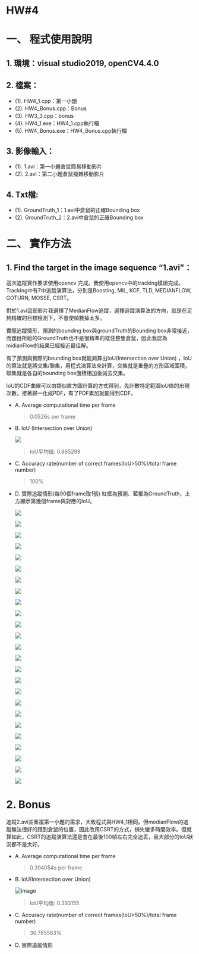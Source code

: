 # HW#4

# 一、 程式使用說明
## 1.	環境：visual studio2019, openCV4.4.0
## 2.	檔案：
* (1).	HW4_1.cpp：第一小題
* (2).	HW4_Bonus.cpp：Bonus
* (3).	HW3_3.cpp：bonus
* (4).	HW4_1.exe：HW4_1.cpp執行檔
* (5).	HW4_Bonus.exe：HW4_Bonus.cpp執行檔
## 3.	影像輸入：
* (1).	1.avi：第一小題倉鼠簡易移動影片
* (2).	2.avi：第二小題倉鼠複雜移動影片
## 4.	Txt檔:
* (1).	GroundTruth_1：1.avi中倉鼠的正確Bounding box
* (2).	GroundTruth_2：2.avi中倉鼠的正確Bounding box
 
# 二、	實作方法
## 1.	Find the target in the image sequence “1.avi”：
這次追蹤實作要求使用opencv 完成。我使用opencv中的tracking模組完成。Tracking中有7中追蹤演算法，分別是Boosting, MIL, KCF, TLD, MEDIANFLOW, GOTURN, MOSSE, CSRT。

對於1.avi這部影片我選擇了MedianFlow追蹤，選擇追蹤演算法的方向，就是在足夠精確的目標檢測下，不會使幀數掉太多。 

實際追蹤情形，預測的bounding box與groundTruth的Bounding box非常接近，而題目所給的GroundTruth也不是很精準的框住整隻倉鼠，因此我認為midianFlow的結果已經接近最佳解。

有了預測與實際的bounding box就能夠算出IoU(Intersection over Union) ，IoU的算法就是將交集/聯集，用程式演算法來計算，交集就是重疊的方形區域面積，聯集就是各自的bounding box面積相加後減去交集。

IoU的CDF曲線可以由類似直方圖計算的方式得到，先計數特定範圍IoU值的出現次數，接著歸一化成PDF，有了PDF累加就能得到CDF。

* A.	Average computational time per frame
    > 0.0526s per frame

* B.	IoU (Intersection over Union)
    
    ![](https://i.imgur.com/jtCXNQ8.png)

    > IoU平均值: 0.865299

* C.	Accuracy rate(number of correct frames(IoU>50%)/total frame number)
    > 100%

* D.	實際追蹤情形(每90個frame取1張) 紅框為預測、藍框為GroundTruth，上方顯示第幾個frame與對應的IoU。

    ![](https://i.imgur.com/iMMefIP.png)

    ![](https://i.imgur.com/tX4SBpQ.png)

    ![](https://i.imgur.com/QpudF0c.png)
    
    ![](https://i.imgur.com/iosq8Eo.png)
    
    ![](https://i.imgur.com/hqvLuUm.png)
    
    ![](https://i.imgur.com/u2bKhJi.png)
    
    ![](https://i.imgur.com/6TveANW.png)
    
    ![](https://i.imgur.com/gTN7vXG.png)
    
    ![](https://i.imgur.com/6yXAbFn.png)
    
    ![](https://i.imgur.com/zxr4eXp.png)
    
    ![](https://i.imgur.com/vWS8bWa.png)
    
    ![](https://i.imgur.com/Axc3eq5.png)

    ![](https://i.imgur.com/B2jOPPL.png)
    
    ![](https://i.imgur.com/TGI6vId.png)
    
    ![](https://i.imgur.com/bs1jh7U.png)
    
    ![](https://i.imgur.com/XxvUGCi.png)
    
    ![](https://i.imgur.com/sW8qfe7.png)
    
    ![](https://i.imgur.com/ZchSbzY.png)
    
    ![](https://i.imgur.com/b2MRw4O.png)
    
    ![](https://i.imgur.com/9VdyQcw.png)
    
    ![](https://i.imgur.com/DGUJiei.png)
    
    ![](https://i.imgur.com/l9UNLJM.png)
    
    ![](https://i.imgur.com/GSzVmZ1.png)
    
    ![](https://i.imgur.com/CE4PehU.png)
    
    ![](https://i.imgur.com/XpRoBOp.png)
    
    
    
        

    
    

    
    

    
    

    
    






















 
 
 
 
 
 
 
 
 
 
 
 
 
 
 
 
 
 
 
 
 
 
 
 
 
 
 
 
 

# 2.	Bonus
追蹤2.avi並重複第一小題的需求，大致程式與HW4_1相同。但medianFlow的追蹤無法很好的跟到倉鼠的位置，因此改用CSRT的方式，損失蠻多時間效率。但就算如此，CSRT的追蹤演算法還是會在最後100幀左右完全追丟，且大部分的IoU狀況都不是太好。

* A.	Average computational time per frame

    > 0.394054s per frame

* B.	IoU(Intersection over Union)

    ![image](https://user-images.githubusercontent.com/87016529/126630967-72764015-f17c-409e-aaee-8bd964dcc0da.png)

    > IoU平均值: 0.393155

* C.	Accuracy rate(number of correct frames(IoU>50%)/total frame number)

    > 30.785563%

* D.	實際追蹤情形
 
 
 
 
 
 
 
 
 
 
 
 
 
 
 
 
 
 
 
 
 
 
 
 
 
 
 
 
 
 
 
 

